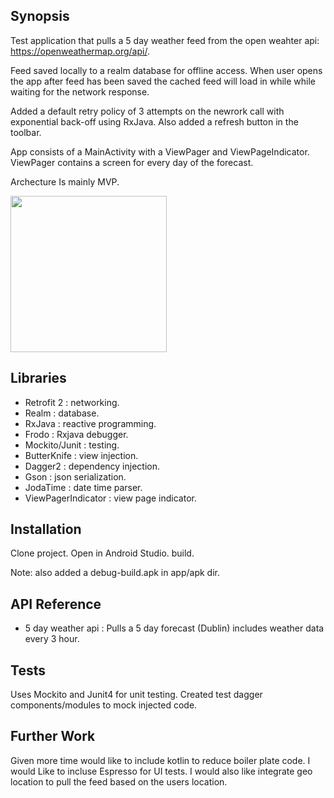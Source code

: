 
## Synopsis

Test application that pulls a 5 day weather feed from the open weahter api: https://openweathermap.org/api/.

Feed saved locally to a realm database for offline access. When user opens the app after feed has been saved the cached feed will load in while while waiting for the network response.

Added a default retry policy of 3 attempts on the newrork call with exponential back-off using RxJava. Also added a refresh button in the toolbar.

App consists of a MainActivity with a ViewPager and ViewPageIndicator. ViewPager contains a screen for every day of the forecast.

Archecture Is mainly MVP.

<img src="https://cloud.githubusercontent.com/assets/4758595/22187230/676af0ce-e0fa-11e6-91bb-813fec877901.png" align="middle" width="250">



## Libraries

* Retrofit 2 : networking.
* Realm : database.
* RxJava : reactive programming.
* Frodo : Rxjava debugger.
* Mockito/Junit : testing.
* ButterKnife : view injection.
* Dagger2 : dependency injection.
* Gson : json serialization.
* JodaTime : date time parser.
* ViewPagerIndicator : view page indicator.


## Installation

Clone project. Open in Android Studio. build.

Note: also added a debug-build.apk in app/apk dir.

## API Reference

* 5 day weather api : Pulls a 5 day forecast (Dublin) includes weather data every 3 hour.

## Tests

Uses Mockito and Junit4 for unit testing. Created test dagger components/modules to mock injected code.

## Further Work
Given more time would like to include kotlin to reduce boiler plate code. I would Like to incluse Espresso for UI tests. I would also like integrate geo location to pull the feed based on the users location. 

